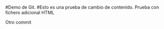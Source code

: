 #Demo de Git.
#Esto es una prueba de cambio de contenido.
Prueba con fichero adicional HTML

Otro commit